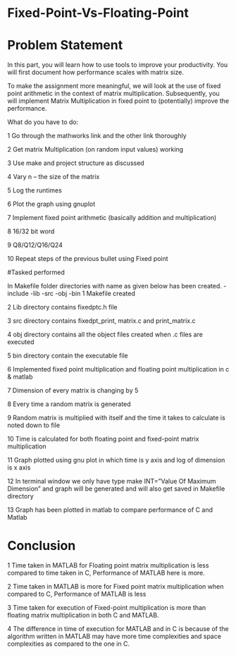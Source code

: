 # Fixed-Point-Vs-Floating-Point
# Problem Statement
In this part, you will learn how to use tools to improve your productivity. You will first document how 
performance scales with matrix size. 

To make the assignment more meaningful, we will look at the use of fixed point arithmetic in the 
context of matrix multiplication. Subsequently, you will implement Matrix Multiplication in fixed point 
to (potentially) improve the performance. 

What do you have to do:

1 Go through the mathworks link and the other link thoroughly

2 Get matrix Multiplication (on random input values) working

3 Use make and project structure as discussed

4 Vary n – the size of the matrix

5 Log the runtimes

6 Plot the graph using gnuplot

7 Implement fixed point arithmetic (basically addition and multiplication)

8 16/32 bit word

9 Q8/Q12/Q16/Q24

10 Repeat steps of the previous bullet using Fixed point

#Tasked performed

In Makefile folder directories with name as given below has been created. 
 -include
 -lib 
 -src 
 -obj 
 -bin 
1 Makefile created

2 Lib directory contains fixedptc.h file 

3 src directory contains fixedpt_print, matrix.c and print_matrix.c 

4 obj directory contains all the object files created when .c files are executed 

5 bin directory contain the executable file 

6 Implemented fixed point multiplication and floating point multiplication in c & matlab 

7 Dimension of every matrix is changing by 5 

8 Every time a random matrix is generated 

9 Random matrix is multiplied with itself and the time it takes to calculate is noted down to file 

10 Time is calculated for both floating point and fixed-point matrix multiplication 

11 Graph plotted using gnu plot in which time is y axis and log of dimension is x axis 

12 In terminal window we only have type make INT=”Value Of Maximum Dimension” and graph 
will be generated and will also get saved in Makefile directory 

13 Graph has been plotted in matlab to compare performance of C and Matlab 
# Conclusion

1 Time taken in MATLAB for Floating point matrix multiplication is less compared to 
time taken in C, Performance of MATLAB here is more. 

2 Time taken in MATLAB is more for Fixed point matrix multiplication when compared 
to C, Performance of MATLAB is less 

3 Time taken for execution of Fixed-point multiplication is more than floating matrix 
multiplication in both C and MATLAB. 

4 The difference in time of execution for MATLAB and in C is because of the algorithm 
written in MATLAB may have more time complexities and space complexities as 
compared to the one in C. 

